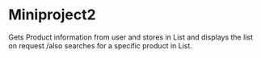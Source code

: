 # Miniproject2
Gets Product information from user and stores in List and displays the list on request /also searches for a specific product in List.
